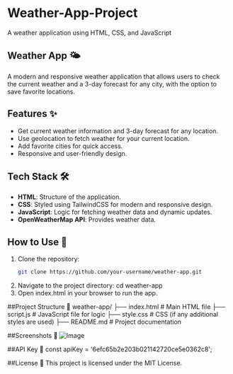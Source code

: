 # Weather-App-Project
A weather application using HTML, CSS, and JavaScript

## Weather App 🌤️

A modern and responsive weather application that allows users to check the current weather and a 3-day forecast for any city, with the option to save favorite locations.

## Features ✨
- Get current weather information and 3-day forecast for any location.
- Use geolocation to fetch weather for your current location.
- Add favorite cities for quick access.
- Responsive and user-friendly design.

## Tech Stack 🛠️
- **HTML**: Structure of the application.
- **CSS**: Styled using TailwindCSS for modern and responsive design.
- **JavaScript**: Logic for fetching weather data and dynamic updates.
- **OpenWeatherMap API**: Provides weather data.

## How to Use 🚀
1. Clone the repository:
   ```bash
   git clone https://github.com/your-username/weather-app.git
2. Navigate to the project directory:
   cd weather-app
4. Open index.html in your browser to run the app.

##Project Structure 📁
weather-app/
├── index.html    # Main HTML file
├── script.js     # JavaScript file for logic
├── style.css     # CSS (if any additional styles are used)
├── README.md     # Project documentation

##Screenshots 📸
![Image](https://github.com/user-attachments/assets/a8f2f723-5f74-4c6f-8c81-c1a14b2eae54)

##API Key 🔑
const apiKey = '6efc65b2e203b021142720ce5e0362c8';

##License 📜
This project is licensed under the MIT License.



